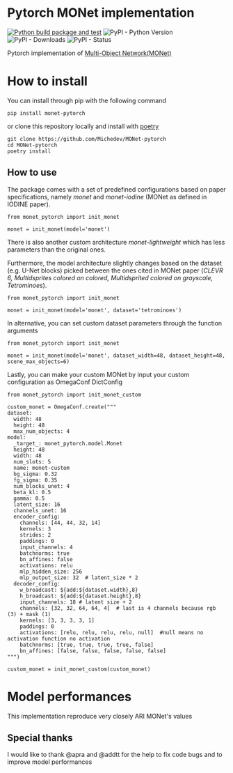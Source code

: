 # Pytorch MONet implementation

[![Python build package and test](https://github.com/Michedev/MONet-pytorch/actions/workflows/build-and-test.yaml/badge.svg)](https://github.com/Michedev/MONet-pytorch/actions/workflows/build-and-test.yaml)
![PyPI - Python Version](https://img.shields.io/pypi/pyversions/monet-pytorch)
![PyPI - Downloads](https://img.shields.io/pypi/dm/monet-pytorch)
![PyPI - Status](https://img.shields.io/pypi/status/monet-pytorch)


Pytorch implementation of [Multi-Object Network(MONet)](https://arxiv.org/abs/1901.11390)

# How to install

You can install through pip with the following command

    pip install monet-pytorch

or clone this repository locally and install with [poetry](https://python-poetry.org/)

    git clone https://github.com/Michedev/MONet-pytorch
    cd MONet-pytorch
    poetry install
## How to use

The package comes with a set of predefined configurations based on paper specifications, namely _monet_ and _monet-iodine_ (MONet as defined in IODINE paper).

    from monet_pytorch import init_monet
    
    monet = init_monet(model='monet')

There is also another custom architecture _monet-lightweight_ which has less parameters than the original ones.

Furthermore, the model architecture slightly changes based on the dataset (e.g. U-Net blocks) 
picked between the ones cited in MONet paper (_CLEVR 6, Multidsprites colored on colored, 
Multidsprited colored on grayscale, Tetrominoes_). 

    from monet_pytorch import init_monet
    
    monet = init_monet(model='monet', dataset='tetrominoes')


In alternative, you can set custom dataset parameters through the function arguments

    from monet_pytorch import init_monet
    
    monet = init_monet(model='monet', dataset_width=48, dataset_height=48, scene_max_objects=6)

Lastly, you can make your custom MONet by input your custom configuration as OmegaConf DictConfig

    from monet_pytorch import init_monet_custom    

    custom_monet = OmegaConf.create("""
    dataset:
      width: 48
      height: 48
      max_num_objects: 4
    model:
      _target_: monet_pytorch.model.Monet
      height: 48
      width: 48
      num_slots: 5
      name: monet-custom
      bg_sigma: 0.32
      fg_sigma: 0.35
      num_blocks_unet: 4
      beta_kl: 0.5
      gamma: 0.5
      latent_size: 16
      channels_unet: 16
      encoder_config:
        channels: [44, 44, 32, 14]
        kernels: 3
        strides: 2
        paddings: 0
        input_channels: 4
        batchnorms: true
        bn_affines: false
        activations: relu
        mlp_hidden_size: 256
        mlp_output_size: 32  # latent_size * 2
      decoder_config:
        w_broadcast: ${add:${dataset.width},8}
        h_broadcast: ${add:${dataset.height},8}
        input_channels: 18 # latent size + 2
        channels: [32, 32, 64, 64, 4]  # last is 4 channels because rgb (3) + mask (1)
        kernels: [3, 3, 3, 3, 1]
        paddings: 0
        activations: [relu, relu, relu, relu, null]  #null means no activation function no activation
        batchnorms: [true, true, true, true, false]
        bn_affines: [false, false, false, false, false]
    """)

    custom_monet = init_monet_custom(custom_monet)

# Model performances

This implementation reproduce very closely ARI MONet's values

## Special thanks

I would like to thank @apra and @addtt for the help to fix code bugs and to improve model performances

